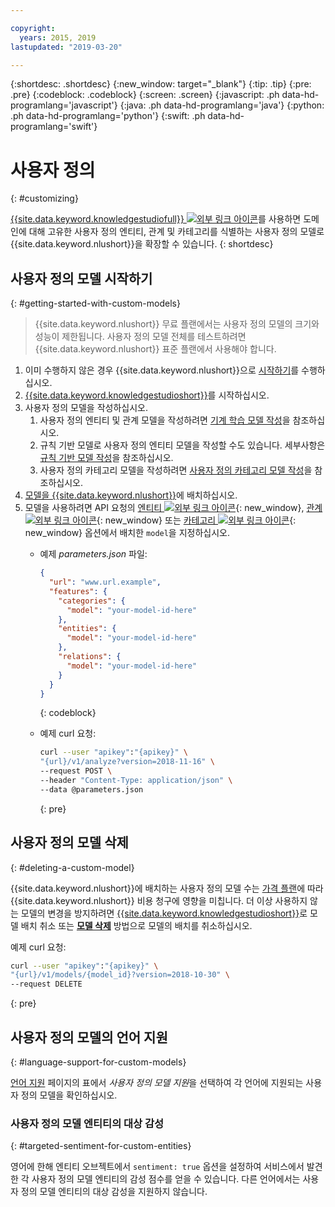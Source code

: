 ```yaml
---

copyright:
  years: 2015, 2019
lastupdated: "2019-03-20"

---
```


{:shortdesc: .shortdesc}
{:new_window: target="_blank"}
{:tip: .tip}
{:pre: .pre}
{:codeblock: .codeblock}
{:screen: .screen}
{:javascript: .ph data-hd-programlang='javascript'}
{:java: .ph data-hd-programlang='java'}
{:python: .ph data-hd-programlang='python'}
{:swift: .ph data-hd-programlang='swift'}

# 사용자 정의
{: #customizing}

[{{site.data.keyword.knowledgestudiofull}} ![외부 링크 아이콘](../../icons/launch-glyph.svg "외부 링크 아이콘")](https://www.ibm.com/watson/services/knowledge-studio/)를 사용하면
도메인에 대해 고유한 사용자 정의 엔티티, 관계 및 카테고리를 식별하는 사용자 정의 모델로
{{site.data.keyword.nlushort}}을 확장할 수 있습니다.
{: shortdesc}

## 사용자 정의 모델 시작하기
{: #getting-started-with-custom-models}

> {{site.data.keyword.nlushort}} 무료 플랜에서는 사용자 정의 모델의 크기와 성능이 제한됩니다. 사용자 정의 모델 전체를 테스트하려면 {{site.data.keyword.nlushort}} 표준 플랜에서 사용해야 합니다.

1. 이미 수행하지 않은 경우 {{site.data.keyword.nlushort}}으로 [시작하기](/docs/services/natural-language-understanding?topic=natural-language-understanding-getting-started)를 수행하십시오.
2. [{{site.data.keyword.knowledgestudioshort}}](/docs/services/watson-knowledge-studio?topic=watson-knowledge-studio-wks_tutintro#wks_tutintro)를 시작하십시오.
3. 사용자 정의 모델을 작성하십시오.
   1. 사용자 정의 엔티티 및 관계 모델을 작성하려면 [기계 학습 모델 작성](/docs/services/watson-knowledge-studio?topic=watson-knowledge-studio-wks_tutml_intro)을 참조하십시오.  
   2. 규칙 기반 모델로 사용자 정의 엔티티 모델을 작성할 수도 있습니다. 세부사항은 [규칙 기반 모델 작성](/docs/services/watson-knowledge-studio?topic=watson-knowledge-studio-wks_tutrule_intro)을 참조하십시오. 
   3. 사용자 정의 카테고리 모델을 작성하려면 [사용자 정의 카테고리 모델 작성](/docs/services/watson-knowledge-studio?topic=watson-knowledge-studio-create-categories-model)을 참조하십시오.
4. [모델을 {{site.data.keyword.nlushort}}](/docs/services/watson-knowledge-studio?topic=watson-knowledge-studio-publish-ml#wks_manlu)에 배치하십시오.
5. 모델을 사용하려면 API 요청의
[엔티티 ![외부 링크 아이콘](../../icons/launch-glyph.svg "외부 링크 아이콘")](https://{DomainName}/apidocs/natural-language-understanding#entities){: new_window},
[관계 ![외부 링크 아이콘](../../icons/launch-glyph.svg "외부 링크 아이콘")](https://{DomainName}/apidocs/natural-language-understanding#relations){: new_window} 또는
[카테고리 ![외부 링크 아이콘](../../icons/launch-glyph.svg "외부 링크 아이콘")](https://{DomainName}/apidocs/natural-language-understanding#categories){: new_window} 옵션에서 배치한 `model`을 지정하십시오. 
    - 예제 *parameters.json* 파일:

        ```json
        {
          "url": "www.url.example",
          "features": {
            "categories": {
              "model": "your-model-id-here"
            },
            "entities": {
              "model": "your-model-id-here"
            },
            "relations": {
              "model": "your-model-id-here"
            }
          }
        }
        ```
        {: codeblock}

    - 예제 curl 요청:

        ```bash
        curl --user "apikey":"{apikey}" \
        "{url}/v1/analyze?version=2018-11-16" \
        --request POST \
        --header "Content-Type: application/json" \
        --data @parameters.json
        ```
        {: pre}

## 사용자 정의 모델 삭제
{: #deleting-a-custom-model}

{{site.data.keyword.nlushort}}에 배치하는 사용자 정의 모델 수는 [가격 플랜](https://www.ibm.com/cloud/watson-natural-language-understanding/pricing)에 따라 {{site.data.keyword.nlushort}} 비용 청구에 영향을 미칩니다. 더 이상 사용하지 않는 모델의 변경을 방지하려면 [{{site.data.keyword.knowledgestudioshort}}](/docs/services/watson-knowledge-studio?topic=watson-knowledge-studio-publish-ml#undeploy-view-model)로 모델 배치 취소 또는 **[모델 삭제](https://{DomainName}/apidocs/natural-language-understanding#delete-model)** 방법으로 모델의 배치를 취소하십시오.

예제 curl 요청:

```bash
curl --user "apikey":"{apikey}" \
"{url}/v1/models/{model_id}?version=2018-10-30" \
--request DELETE
```
{: pre}


## 사용자 정의 모델의 언어 지원
{: #language-support-for-custom-models}

[언어 지원](/docs/services/natural-language-understanding?topic=natural-language-understanding-language-support) 페이지의 표에서 *사용자 정의 모델 지원*을 선택하여 각 언어에 지원되는 사용자 정의 모델을 확인하십시오.

### 사용자 정의 모델 엔티티의 대상 감성
{: #targeted-sentiment-for-custom-entities}

영어에 한해 엔티티 오브젝트에서 `sentiment: true` 옵션을 설정하여 서비스에서 발견한 각 사용자 정의 모델 엔티티의 감성 점수를 얻을 수 있습니다. 다른 언어에서는 사용자 정의 모델 엔티티의 대상 감성을 지원하지 않습니다.
